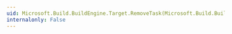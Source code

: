 ```yaml
---
uid: Microsoft.Build.BuildEngine.Target.RemoveTask(Microsoft.Build.BuildEngine.BuildTask)
internalonly: False
---
```

